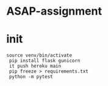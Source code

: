 # ASAP-assignment

# init

```
source venv/bin/activate
 pip install flask gunicorn
 it push heroku main
 pip freeze > requirements.txt
 python -m pytest
```
